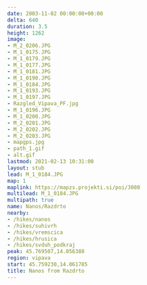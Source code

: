 ```yaml
---
date: 2003-11-02 00:00:00+00:00
delta: 640
duration: 3.5
height: 1262
image:
- M_2_0206.JPG
- M_1_0175.JPG
- M_1_0179.JPG
- M_1_0177.JPG
- M_1_0181.JPG
- M_1_0190.JPG
- M_1_0184.JPG
- M_1_0193.JPG
- M_1_0197.JPG
- Razgled_Vipava_PF.jpg
- M_1_0196.JPG
- M_1_0200.JPG
- M_2_0201.JPG
- M_2_0202.JPG
- M_2_0203.JPG
- mapgps.jpg
- path_1.gif
- alt.gif
lastmod: 2021-02-13 10:31:00
layout: stub
lead: M_1_0184.JPG
map: 1
maplink: https://mapzs.projekti.si/poi/3080
multilead: M_1_0184.JPG
multipath: true
name: Nanos/Razdrto
nearby:
- /hikes/nanos
- /hikes/suhivrh
- /hikes/vremscica
- /hikes/hrusica
- /hikes/svduh_podkraj
peak: 45.769507,14.056388
region: vipava
start: 45.759230,14.061785
title: Nanos from Razdrto
---
```


